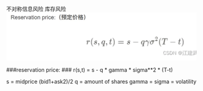 不对称信息风险 库存风险 
![alt text](image.png)

###reservation price:
    ### r(s,t) = s - q * gamma * sigma**2 * (T-t)

s = midprice (bid1+ask2)/2
q = amount of shares
gamma  = 
sigma = volatility
